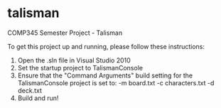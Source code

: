 talisman
========

COMP345 Semester Project - Talisman

To get this project up and running, please follow these instructions:
1) Open the .sln file in Visual Studio 2010
2) Set the startup project to TalismanConsole
3) Ensure that the "Command Arguments" build setting for the TalismanConsole project is set to: -m board.txt -c characters.txt -d deck.txt
4) Build and run!